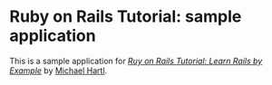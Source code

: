 # Ruby on Rails Tutorial:  sample application

This is a sample application for
[*Ruy on Rails Tutorial:  Learn Rails by Example*](http://railstutorial.org/)
by [Michael Hartl](http://michaelhartl.com/).
